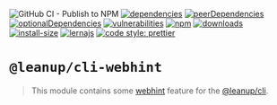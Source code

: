 ![GitHub CI - Publish to NPM](https://github.com/leanupjs/leanup/workflows/GitHub%20CI%20-%20Publish%20to%20NPM/badge.svg)
[![dependencies][dependencies]][dependencies-url]
[![peerDependencies][peerdependencies]][peerdependencies-url]
[![optionalDependencies][optionaldependencies]][optionaldependencies-url]
[![vulnerabilities][vulnerabilities]][vulnerabilities-url]
[![npm][npm]][npm-url]
[![downloads][downloads]][downloads-url]
[![install-size][install-size]][install-size-url]
[![lernajs][lernajs]][lernajs-url]
[![code style: prettier](https://img.shields.io/badge/code_style-prettier-ff69b4.svg)](https://github.com/prettier/prettier)

[npm]: https://img.shields.io/npm/v/@leanup/cli-webhint
[npm-url]: https://www.npmjs.com/package/@leanup/cli-webhint
[dependencies]: https://david-dm.org/leanupjs/leanup/release%2F1.1/status.svg?path=packages/cli/plugins/webhint
[dependencies-url]: https://david-dm.org/leanupjs/leanup?path=packages/cli/plugins/webhint
[peerdependencies]: https://img.shields.io/david/peer/leanupjs/leanup?path=packages/cli/plugins/webhint
[peerdependencies-url]: https://david-dm.org/leanupjs/leanup?path=packages/cli/plugins/webhint&type=peer
[optionaldependencies]: https://img.shields.io/david/optional/leanupjs/leanup?path=packages/cli/plugins/webhint
[optionaldependencies-url]: https://david-dm.org/leanupjs/leanup?path=packages/cli/plugins/webhint&type=optional
[vulnerabilities]: https://snyk.io/test/npm/@leanup/cli-webhint/badge.svg
[vulnerabilities-url]: https://snyk.io/test/npm/@leanup/cli-webhint
[downloads]: https://img.shields.io/npm/dm/@leanup/cli-webhint
[downloads-url]: https://npmcharts.com/compare/@leanup/cli-webhint?minimal=true
[install-size]: https://packagephobia.now.sh/badge?p=@leanup/cli-webhint
[install-size-url]: https://packagephobia.now.sh/result?p=@leanup/cli-webhint
[lernajs]: https://img.shields.io/badge/managed%20with-lerna-blueviolet
[lernajs-url]: https://lerna.js.org

# `@leanup/cli-webhint`

> This module contains some [webhint](https://webhint.io/) feature for the [@leanup/cli](https://www.npmjs.com/package/@leanup/cli).
